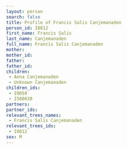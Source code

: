 ```yaml
---
layout: person
search: false
title: Profile of Francis Salis Canjemanaden
person_id: I0812
first_name: Francis Salis
last_name: Canjemanaden
full_name: Francis Salis Canjemanaden
mother: 
mother_id: 
father: 
father_id: 
children:
 - Anna Canjemanaden
 - Unknown Canjemanaden
children_ids:
 - I0050
 - I500030
partners:
partner_ids:
relevant_trees_names:
 - Francis Salis Canjemanaden
relevant_trees_ids:
 - I0812
sex: M
---
```


